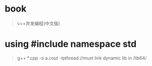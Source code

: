 # book
> c++并发编程(中文版)

# using #include<thread> namespace std
> g++ *.cpp -o a.cout -lpthread //must link dynamic lib in /lib64/
